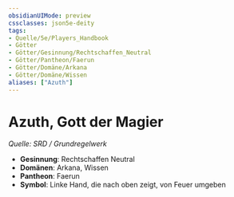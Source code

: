 ```yaml
---
obsidianUIMode: preview
cssclasses: json5e-deity
tags:
- Quelle/5e/Players_Handbook
- Götter
- Götter/Gesinnung/Rechtschaffen_Neutral
- Götter/Pantheon/Faerun
- Götter/Domäne/Arkana
- Götter/Domäne/Wissen
aliases: ["Azuth"]
---
```

# Azuth, Gott der Magier
*Quelle: SRD / Grundregelwerk* 

- **Gesinnung**: Rechtschaffen Neutral
- **Domänen**: Arkana, Wissen
- **Pantheon**: Faerun
- **Symbol**: Linke Hand, die nach oben zeigt, von Feuer umgeben